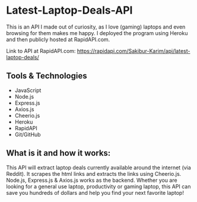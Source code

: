 # Latest-Laptop-Deals-API

This is an API I made out of curiosity, as I love (gaming) laptops and even browsing for them makes me happy. I deployed the program using Heroku and then publicly hosted at RapidAPI.com.

Link to API at RapidAPI.com: https://rapidapi.com/Sakibur-Karim/api/latest-laptop-deals/

## Tools & Technologies

- JavaScript
- Node.js
- Express.js
- Axios.js
- Cheerio.js
- Heroku
- RapidAPI
- Git/GitHub

## What is it and how it works:

This API will extract laptop deals currently available around the internet (via Reddit). It scrapes the html links and extracts the links using Cheerio.js. Node.js, Express.js & Axios.js works as the backend. Whether you are looking for a general use laptop, productivity or gaming laptop, this API can save you hundreds of dollars and help you find your next favorite laptop!
